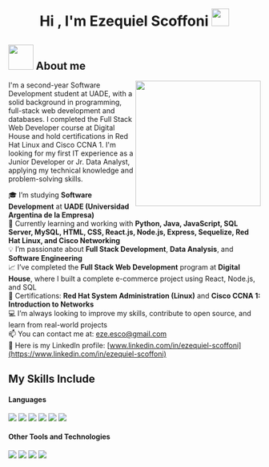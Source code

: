 <h1 align="center"><b>Hi , I'm Ezequiel Scoffoni </b><img src="https://media.giphy.com/media/hvRJCLFzcasrR4ia7z/giphy.gif" width="35"></h1>

## <picture><img src = "https://github.com/7oSkaaa/7oSkaaa/blob/main/Images/about_me.gif?raw=true" width = 50px></picture> About me

<picture> <img align="right" src="https://github.com/7oSkaaa/7oSkaaa/blob/main/Images/Right_Side.gif?raw=true" width = 250px></picture>

I'm a second-year Software Development student at UADE, with a solid background in programming, full-stack web development and databases. I completed the Full Stack Web Developer course at Digital House and hold certifications in Red Hat Linux and Cisco CCNA 1. I'm looking for my first IT experience as a Junior Developer or Jr. Data Analyst, applying my technical knowledge and problem-solving skills.

🎓 I’m studying **Software Development** at **UADE (Universidad Argentina de la Empresa)**  
🌱 Currently learning and working with **Python, Java, JavaScript, SQL Server, MySQL, HTML, CSS, React.js, Node.js, Express, Sequelize, Red Hat Linux, and Cisco Networking**  
💡 I’m passionate about **Full Stack Development**, **Data Analysis**, and **Software Engineering**  
📈 I’ve completed the **Full Stack Web Development** program at **Digital House**, where I built a complete e-commerce project using React, Node.js, and SQL  
🔧 Certifications: **Red Hat System Administration (Linux)** and **Cisco CCNA 1: Introduction to Networks**  
💻 I’m always looking to improve my skills, contribute to open source, and learn from real-world projects  
📫 You can contact me at: eze.esco@gmail.com    
🔗 Here is my LinkedIn profile: [www.linkedin.com/in/ezequiel-scoffoni](https://www.linkedin.com/in/ezequiel-scoffoni)  

## My Skills Include

<h4> Languages </h4>
<span> 
  <img src="https://img.shields.io/badge/HTML5-E34F26?style=for-the-badge&logo=html5&logoColor=white">
  <img src="https://img.shields.io/badge/CSS3-1572B6?style=for-the-badge&logo=css3&logoColor=white">
  <img src="https://img.shields.io/badge/JavaScript-F7DF1E?style=for-the-badge&logo=javascript&logoColor=black">
  <img src="https://img.shields.io/badge/Java-ED8B00?style=for-the-badge&logo=java&logoColor=white">
  <img src="https://img.shields.io/badge/node.js-6DA55F?style=for-the-badge&logo=node.js&logoColor=white">
  <img src="https://img.shields.io/badge/python-3670A0?style=for-the-badge&logo=python&logoColor=ffdd54">

 


</span>


<h4> Other Tools and Technologies </h4>
<span>
  <img src="https://img.shields.io/badge/Git-F05032?style=for-the-badge&logo=git&logoColor=white">
  <img src="https://img.shields.io/badge/Microsoft%20SQL%20Server-CC2927?style=for-the-badge&logo=microsoft%20sql%20server&logoColor=white">
  <img src="https://img.shields.io/badge/Notion-%23000000.svg?style=for-the-badge&logo=notion&logoColor=white">
  <img src="https://img.shields.io/badge/MySQL-00000F?style=for-the-badge&logo=mysql&logoColor=white">




</span>
